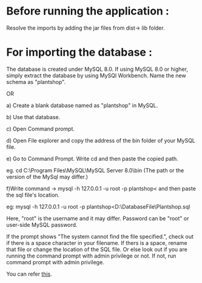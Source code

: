 # Before running the application :
Resolve the imports by adding the jar files from dist-> lib folder.


# For importing the database :
The database is created under MySQL 8.0. If using MySQL 8.0 or higher, simply extract the database by using MySQl Workbench. 
Name the new schema as "plantshop".

OR

a) Create a blank database named as "plantshop" in MySQL. 

b) Use that database.

c) Open Command prompt. 

d) Open File explorer and copy the address of the bin folder of your MySQL file. 

e) Go to Command Prompt. Write cd and then paste the copied path.

eg. cd C:\Program Files\MySQL\MySQL Server 8.0\bin (The path or the version of the MySql may differ.)

f)Write command ->
mysql -h 127.0.0.1 -u root -p plantshop< and then paste the sql file's location.

eg: mysql -h 127.0.0.1 -u root -p plantshop<D:\DatabaseFile\Plantshop.sql

Here, "root" is the username and it may differ. Password can be "root" or user-side MySQL password.

If the prompt shows "The system cannot find the file specified.", check out if there is a space character in your filename. 
If thers is a space, rename that file or change the location of the SQL file. Or else look out if you are running the command prompt with admin privilege or not. 
If not, run command prompt with admin privilege.

You can refer [this](https://www.youtube.com/watch?v=sJ64ZiB6PUU).
